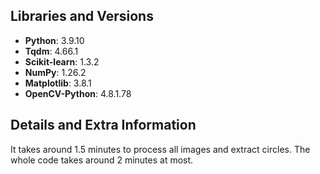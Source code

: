 ## Libraries and Versions

- **Python**: 3.9.10
- **Tqdm**: 4.66.1
- **Scikit-learn**: 1.3.2
- **NumPy**: 1.26.2
- **Matplotlib**: 3.8.1
- **OpenCV-Python**: 4.8.1.78

## Details and Extra Information

It takes around 1.5 minutes to process all images and extract circles. The whole code takes around 2 minutes at most.
